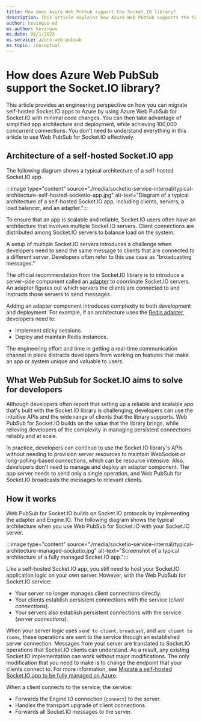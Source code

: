 ```yaml
---
title: How does Azure Web PubSub support the Socket.IO library?
description: This article explains how Azure Web PubSub supports the Socket.IO library.
author: kevinguo-ed
ms.author: kevinguo
ms.date: 08/1/2023
ms.service: azure-web-pubsub
ms.topic: conceptual
---
```


# How does Azure Web PubSub support the Socket.IO library?

This article provides an engineering perspective on how you can migrate self-hosted Socket.IO apps to Azure by using Azure Web PubSub for Socket.IO with minimal code changes. You can then take advantage of simplified app architecture and deployment, while achieving 100,000 concurrent connections. You don't need to understand everything in this article to use Web PubSub for Socket.IO effectively.

## Architecture of a self-hosted Socket.IO app

The following diagram shows a typical architecture of a self-hosted Socket.IO app.

:::image type="content" source="./media/socketio-service-internal/typical-architecture-self-hosted-socketio-app.jpg" alt-text="Diagram of a typical architecture of a self-hosted Socket.IO app, including clients, servers, a load balancer, and an adapter.":::

To ensure that an app is scalable and reliable, Socket.IO users often have an architecture that involves multiple Socket.IO servers. Client connections are distributed among Socket.IO servers to balance load on the system.

A setup of multiple Socket.IO servers introduces a challenge when developers need to send the same message to clients that are connected to a different server. Developers often refer to this use case as "broadcasting messages."

The official recommendation from the Socket.IO library is to introduce a server-side component called an [adapter](https://socket.io/docs/v4/using-multiple-nodes/) to coordinate Socket.IO servers. An adapter figures out which servers the clients are connected to and instructs those servers to send messages.

Adding an adapter component introduces complexity to both development and deployment. For example, if an architecture uses the [Redis adapter](https://socket.io/docs/v4/redis-adapter/), developers need to:

- Implement sticky sessions.
- Deploy and maintain Redis instances.

The engineering effort and time in getting a real-time communication channel in place distracts developers from working on features that make an app or system unique and valuable to users.

## What Web PubSub for Socket.IO aims to solve for developers

Although developers often report that setting up a reliable and scalable app that's built with the Socket.IO library is challenging, developers can use the intuitive APIs and the wide range of clients that the library supports. Web PubSub for Socket.IO builds on the value that the library brings, while relieving developers of the complexity in managing persistent connections reliably and at scale.

In practice, developers can continue to use the Socket.IO library's APIs without needing to provision server resources to maintain WebSocket or long-polling-based connections, which can be resource intensive. Also, developers don't need to manage and deploy an adapter component. The app server needs to send only a single operation, and Web PubSub for Socket.IO broadcasts the messages to relevant clients.

## How it works

Web PubSub for Socket.IO builds on Socket.IO protocols by implementing the adapter and Engine.IO. The following diagram shows the typical architecture when you use Web PubSub for Socket.IO with your Socket.IO server.

:::image type="content" source="./media/socketio-service-internal/typical-architecture-managed-socketio.jpg" alt-text="Screenshot of a typical architecture of a fully managed Socket.IO app.":::

Like a self-hosted Socket.IO app, you still need to host your Socket.IO application logic on your own server. However, with the Web PubSub for Socket.IO service:

- Your server no longer manages client connections directly.
- Your clients establish persistent connections with the service (*client connections*).
- Your servers also establish persistent connections with the service (*server connections*).

When your server logic uses `send to client`, `broadcast`, and `add client to rooms`, these operations are sent to the service through an established server connection. Messages from your server are translated to Socket.IO operations that Socket.IO clients can understand. As a result, any existing Socket.IO implementation can work without major modifications. The only modification that you need to make is to change the endpoint that your clients connect to. For more information, see [Migrate a self-hosted Socket.IO app to be fully managed on Azure](./socketio-migrate-from-self-hosted.md).

When a client connects to the service, the service:

- Forwards the Engine.IO connection (`connect`) to the server.
- Handles the transport upgrade of client connections.
- Forwards all Socket.IO messages to the server.
